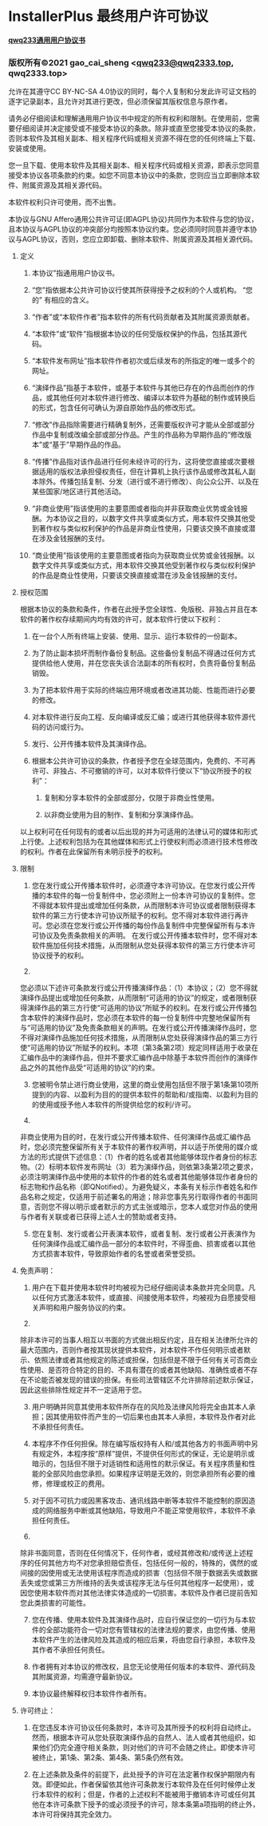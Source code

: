 # InstallerPlus 最终用户许可协议

**[qwq233通用用户协议书](https://github.com/qwq233/qwq233/blob/master/eula.md)**

### 版权所有©2021 gao_cai_sheng <qwq233@qwq2333.top, qwq2333.top>

允许在其遵守CC BY-NC-SA 4.0协议的同时，每个人复制和分发此许可证文档的逐字记录副本，且允许对其进行更改，但必须保留其版权信息与原作者。

请务必仔细阅读和理解通用用户协议书中规定的所有权利和限制。在使用前，您需要仔细阅读并决定接受或不接受本协议的条款。除非或直至您接受本协议的条款，否则本软件及其相关副本、相关程序代码或相关资源不得在您的任何终端上下载、安装或使用。

您一旦下载、使用本软件及其相关副本、相关程序代码或相关资源，即表示您同意接受本协议各项条款的约束。如您不同意本协议中的条款，您则应当立即删除本软件、附属资源及其相关源代码。

本软件权利只许可使用，而不出售。

本协议与GNU Affero通用公共许可证(即AGPL协议)共同作为本软件与您的协议，且本协议与AGPL协议的冲突部分均按照本协议约束。您必须同时同意并遵守本协议与AGPL协议，否则，您应立即卸载、删除本软件、附属资源及其相关源代码。

1. 定义

    1. 本协议”指通用用户协议书。

    2. “您”指依据本公共许可协议行使其所获得授予之权利的个人或机构。 “您的” 有相应的含义。

    3. “作者”或“本软件作者”指本软件的所有代码贡献者及其附属资源贡献者。

    4. “本软件”或“软件”指根据本协议的任何受版权保护的作品，包括其源代码。

    5. “本软件发布网址”指本软件作者初次或后续发布的所指定的唯一或多个的网址。

    6. “演绎作品”指基于本软件，或基于本软件与其他已存在的作品而创作的作品，或其他任何对本软件进行修改、编译以本软件为基础的制作或转换后的形式，包含任何可确认为源自原始作品的修改形式。

    7. “修改”作品指除需要进行精确复制外，还需要版权许可才能从全部或部分作品中复制或改编全部或部分作品。产生的作品称为早期作品的“修改版本”或“基于”早期作品的作品。

    8. “传播”作品指对该作品进行任何未经许可的行为，这将使您直接或次要根据适用的版权法承担侵权责任，但在计算机上执行该作品或修改其私人副本除外。传播包括复制、分发（进行或不进行修改）、向公众公开、以及在某些国家/地区进行其他活动。

    9. “非商业使用”指该使用的主要意图或者指向并非获取商业优势或金钱报酬。为本协议之目的，以数字文件共享或类似方式，用本软件交换其他受到著作权与类似权利保护的作品是非商业性使用，只要该交换不直接或潜在涉及金钱报酬的支付。

    10. “商业使用”指该使用的主要意图或者指向为获取商业优势或金钱报酬。以数字文件共享或类似方式，用本软件交换其他受到著作权与类似权利保护的作品是商业性使用，只要该交换直接或潜在涉及金钱报酬的支付。

2. 授权范围

   根据本协议的条款和条件，作者在此授予您全球性、免版税、非独占并且在本软件的著作权存续期间内均有效的许可，就本软件行使以下权利：

    1. 在一台个人所有终端上安装、使用、显示、运行本软件的一份副本。

    2. 为了防止副本损坏而制作备份复制品。这些备份复制品不得通过任何方式提供给他人使用，并在您丧失该合法副本的所有权时，负责将备份复制品销毁。

    3. 为了把本软件用于实际的终端应用环境或者改进其功能、性能而进行必要的修改。

    4. 对本软件进行反向工程、反向编译或反汇编；或进行其他获得本软件源代码的访问或行为。

    5. 发行、公开传播本软件及其演绎作品。

    6. 根据本公共许可协议的条款，作者授予您在全球范围内，免费的、不可再许可、非独占、不可撤销的许可，以对本软件行使以下“协议所授予的权利”：

        1. 复制和分享本软件的全部或部分，仅限于非商业性使用。

        2. 以非商业使用为目的制作、复制和分享演绎作品。

   以上权利可在任何现有的或者以后出现的并为可适用的法律认可的媒体和形式上行使。上述权利包括为在其他媒体和形式上行使权利而必须进行技术性修改的权利。作者在此保留所有未明示授予的权利。

3. 限制

    1. 您在发行或公开传播本软件时，必须遵守本许可协议。在您发行或公开传播的本软件的每一份复制件中，您必须附上一份本许可协议的复制件。您不得就本软件提出或增加任何条款，从而限制本许可协议或者限制获得本软件的第三方行使本许可协议所赋予的权利。您不得对本软件进行再许可。您必须在您发行或公开传播的每份作品复制件中完整保留所有与本许可协议及免责条款相关的声明。
       在发行或公开传播本软件时，您不得对本软件施加任何技术措施，从而限制从您处获得本软件的第三方行使本许可协议授予的权利。

    2.
    您必须以下述许可条款发行或公开传播演绎作品：（1）本协议；（2）您不得就演绎作品提出或增加任何条款，从而限制“可适用的协议”的规定，或者限制获得演绎作品的第三方行使“可适用的协议”所赋予的权利。在发行或公开传播包含本软件的演绎作品时，您必须在本软件的每一份复制件中完整地保留所有与“可适用的协议”及免责条款相关的声明。在发行或公开传播演绎作品时，您不得对演绎作品施加任何技术措施，从而限制从您处获得演绎作品的第三方行使“可适用的协议”所赋予的权利。本项（第3条第2项）规定同样适用于收录在汇编作品中的演绎作品，但并不要求汇编作品中除基于本软件而创作的演绎作品之外的其他作品受“可适用的协议”的约束。

    3. 您被明令禁止进行商业使用，这里的商业使用包括但不限于第1条第10项所提到的内容、以盈利为目的的提供本软件的帮助和/或指南、以盈利为目的的使用或授予他人本软件的所提供给您的权利/许可。

    4.
    非商业使用为目的时，在发行或公开传播本软件、任何演绎作品或汇编作品时，您必须完整保留所有关于本软件的著作权声明，并以适于所使用的媒介或方法的形式提供下述信息：（1）作者的姓名或者其他能够体现作者身份的标志物。（2）标明本软件发布网址（3）若为演绎作品，则依第3条第2项之要求，必须注明演绎作品中使用的本软件的作者的姓名或者其他能够体现作者身份的标志物和作品名称（即QNotified）。为避免疑义，本条有关标示作者姓名和作品名称之规定，仅适用于前述署名的用途；除非您事先另行取得作者的书面同意，否则您不得以明示或者默示的方式主张或暗示，您本人或您对作品的使用与作者有关联或者已获得上述人士的赞助或者支持。

    5. 您在复制、发行或者公开表演本软件，或者复制、发行或者公开表演作为任何演绎作品或汇编作品一部分的本软件时，不得歪曲、损害或者以其他方式损害本软件，导致原始作者的名誉或者荣誉受损。

4. 免责声明：

    1. 用户在下载并使用本软件时均被视为已经仔细阅读本条款并完全同意。凡以任何方式激活本软件，或直接、间接使用本软件，均被视为自愿接受相关声明和用户服务协议的约束。

    2.
    除非本许可的当事人相互以书面的方式做出相反约定，且在相关法律所允许的最大范围内，否则作者按其现状提供本软件，对本软件不作任何明示或者默示、依照法律或者其他规定的陈述或担保，包括但是不限于任何有关可否商业性使用、是否符合特定的目的、不具有潜在的或者其他缺陷、准确性或者不存在不论能否被发现的错误的担保。有些司法管辖区不允许排除前述默示保证，因此这些排除性规定并不一定适用于您。

    3. 用户明确并同意其使用本软件所存在的风险及法律风险将完全由其本人承担；因其使用软件而产生的一切后果也由其本人承担，本软件及作者对此不承担任何责任。

    4. 本程序不作任何担保。除在编写版权持有人和/或其他各方的书面声明中另有规定外，本程序按“原样”提供，不提供任何形式的保证，无论是明示或暗示的，包括但不限于对适销性和适用性的默示保证。有关程序质量和性能的全部风险由您承担。如果程序证明是无效的，则您承担所有必要的维修，修理或校正的费用。

    5. 对于因不可抗力或因黑客攻击、通讯线路中断等本软件不能控制的原因造成的网络服务中断或其他缺陷，导致用户不能正常使用软件，本软件不承担任何责任。

    6.
    除非书面同意，否则在任何情况下，任何作者，或经其修改和/或传送上述程序的任何其他方均不对您承担赔偿责任，包括任何一般的，特殊的，偶然的或间接的因使用或无法使用该程序而造成的损害（包括但不限于数据丢失或数据丢失或您或第三方所维持的丢失或该程序无法与任何其他程序一起使用），或因您使用本软件而对其他法律实体造成的一切损害。本软件及作者已提前告知您此类损害的可能性。

    7. 您在传播、使用本软件及其演绎作品时，应自行保证您的一切行为与本软件的全部功能符合一切对您有管辖权的法律法规的要求，由您传播、使用本软件产生的法律风险及其造成的相应后果，将由您自行承担，本软件及其作者不承担任何责任。

    8. 作者拥有对本协议的修改权，且您无论使用任何版本的本软件、源代码及其附属资源，均需遵守最新协议。

    9. 本协议最终解释权归本软件作者所有。

5. 许可终止：

    1. 在您违反本许可协议任何条款时，本许可及其所授予的权利将自动终止。然而，根据本许可从您处获取演绎作品的自然人、法人或者其他组织，如果他们仍完全遵守相关条款，则对他们的许可不会随之终止。即使本许可被终止，第1条、第2条、第4条、第5条仍然有效。

    2. 在上述条款及条件的前提下，此处授予的许可在法定著作权保护期限内有效。即便如此，作者保留依其他许可条款发行本软件及在任何时候停止发行本软件的权利；但是，作者的上述权利不能被用于撤销本许可或任何其他在本许可条款下授予的或必须授予的许可，除本条第a项指明的终止外，本许可将保持其完全效力。
